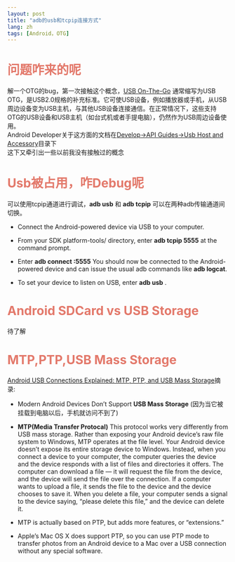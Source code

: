 ```yaml
---
layout: post
title: "adb的usb和tcpip连接方式"
lang: zh
tags: [Android，OTG]
---
```

# <font color="#e3796b">问题咋来的呢</font>
解一个OTG的bug，第一次接触这个概念，[USB On-The-Go](https://zh.wikipedia.org/wiki/USB_On-The-Go) 通常缩写为USB OTG，是USB2.0规格的补充标准。它可使USB设备，例如播放器或手机，从USB周边设备变为USB主机，与其他USB设备连接通信。在正常情况下，这些支持OTG的USB设备和USB主机（如台式机或者手提电脑），仍然作为USB周边设备使用。  
Android Developer关于这方面的文档在[Develop->API Guides->Usb Host and Accessory](http://developer.android.com/guide/topics/connectivity/usb/index.html)目录下  
这下又牵引出一些以前我没有接触过的概念

# <font color="#e3796b">Usb被占用，咋Debug呢</font>
可以使用tcpip通道进行调试，__adb usb__ 和 __adb tcpip__ 可以在两种adb传输通道间切换。

* Connect the Android-powered device via USB to your computer.

* From your SDK platform-tools/ directory, enter __adb tcpip 5555__ at the command prompt.

* Enter __adb connect <device-ip-address>:5555__ You should now be connected to the Android-powered device and can issue the usual adb commands like __adb logcat__.

* To set your device to listen on USB, enter __adb usb__ .

# <font color="#e3796b">Android SDCard vs USB Storage</font>
待了解

# <font color="#e3796b">MTP,PTP,USB Mass Storage</font>
[Android USB Connections Explained: MTP, PTP, and USB Mass Storage](http://www.howtogeek.com/192732/android-usb-connections-explained-mtp-ptp-and-usb-mass-storage/)摘录:

* Modern Android Devices Don’t Support __USB Mass Storage__ (因为当它被挂载到电脑以后，手机就访问不到了)

* __MTP(Media Transfer Protocal)__ This protocol works very differently from USB mass storage. Rather than exposing your Android device’s raw file system to Windows, MTP operates at the file level. Your Android device doesn’t expose its entire storage device to Windows. Instead, when you connect a device to your computer, the computer queries the device and the device responds with a list of files and directories it offers. The computer can download a file — it will request the file from the device, and the device will send the file over the connection. If a computer wants to upload a file, it sends the file to the device and the device chooses to save it. When you delete a file, your computer sends a signal to the device saying, “please delete this file,” and the device can delete it.

* MTP is actually based on PTP, but adds more features, or “extensions.”

* Apple’s Mac OS X does support PTP, so you can use PTP mode to transfer photos from an Android device to a Mac over a USB connection without any special software.
